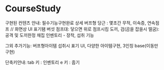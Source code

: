 # CourseStudy
구현된 컨텐츠 안내:
필수기능구현완료
상세
버프형 당근 : 몇초간 무적, 이속증, 연속점프 // 화면상 UI 표기됌
버섯 점프대: 닿으면 위로 점프시킴
도끼, 검(곰을 잡을시 떨굼): 공격 및 도끼한정 채집
인벤토리 - 장착, 섭취 기능

그외 추가기능: 버프형아이템 섭취시 표기 UI, 다양한 아이템구현, 3인칭 base(이동만구현)

단축키안내: 
tab 키 : 인벤토리
e 키 : 줍기
